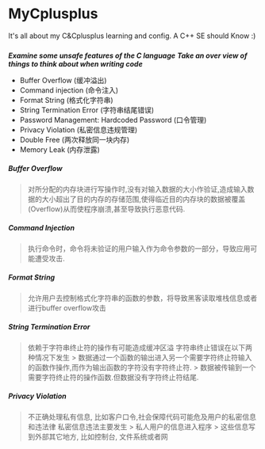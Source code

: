 # MyCplusplus
It's all about my C&amp;Cplusplus learning and config. A C++ SE should Know :)


##### 
***Examine some unsafe features of the C language***
***Take an over view of things to think about when writing code***

- Buffer Overflow                           (缓冲溢出)
- Command injection                         (命令注入)
- Format String                             (格式化字符串)
- String Termination Error                  (字符串结尾错误)
- Password Management: Hardcoded Password   (口令管理)
- Privacy Violation                         (私密信息违规管理)
- Double Free                               (两次释放同一块内存)
- Memory Leak                               (内存泄露)

##### Buffer Overflow
 > 对所分配的内存块进行写操作时,没有对输入数据的大小作验证,造成输入数据的大小超出了目的内存的存储范围,使得临近目的内存块的数据被覆盖(Overflow)从而使程序崩溃,甚至导致执行恶意代码.
##### Command Injection
 > 执行命令时，命令将未验证的用户输入作为命令参数的一部分，导致应用可能遭受攻击.
##### Format String
 > 允许用户去控制格式化字符串的函数的参数，将导致黑客读取堆栈信息或者进行buffer overflow攻击
##### String Termination Error
 > 依赖于字符串终止符的操作有可能造成缓冲区溢
 > 字符串终止错误在以下两种情况下发生
    > 数据通过一个函数的输出进入另一个需要字符终止符输入的函数作操作,而作为输出函数的字符没有字符终止符.
    > 数据被传输到一个需要字符终止符的操作函数.但数据没有字符终止符结尾.
##### Privacy Violation
 > 不正确处理私有信息, 比如客户口令,社会保障代码可能危及用户的私密信息和违法律
 > 私密信息违法主要发生
    > 私人用户的信息进入程序
    > 这些信息写到外部其它地方, 比如控制台, 文件系统或者网
